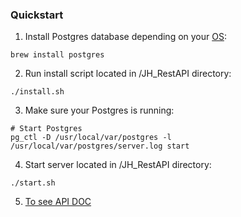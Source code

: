 ### Quickstart

1. Install Postgres database depending on your [OS](https://www.postgresql.org/download/):
```
brew install postgres
```

2. Run install script located in /JH_RestAPI directory:
```
./install.sh
```

3. Make sure your Postgres is running:
```
# Start Postgres
pg_ctl -D /usr/local/var/postgres -l /usr/local/var/postgres/server.log start
```

4. Start server located in /JH_RestAPI directory:
```
./start.sh
```

5. [To see API DOC](/apidoc.md)
